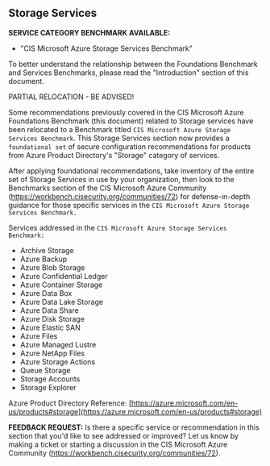 ## Storage Services

**SERVICE CATEGORY BENCHMARK AVAILABLE:**

  - "CIS Microsoft Azure Storage Services Benchmark"

To better understand the relationship between the Foundations Benchmark and Services Benchmarks, please read the "Introduction" section of this document.

PARTIAL RELOCATION - BE ADVISED!

Some recommendations previously covered in the CIS Microsoft Azure Foundations Benchmark (this document) related to Storage services have been relocated to a Benchmark titled `CIS Microsoft Azure Storage Services Benchmark`. This Storage Services section now provides a `foundational set` of secure configuration recommendations for products from Azure Product Directory's "Storage" category of services.

After applying foundational recommendations, take inventory of the entire set of Storage Services in use by your organization, then look to the Benchmarks section of the CIS Microsoft Azure Community (https://workbench.cisecurity.org/communities/72) for defense-in-depth guidance for those specific services in the `CIS Microsoft Azure Storage Services Benchmark.`

Services addressed in the `CIS Microsoft Azure Storage Services Benchmark:`

- Archive Storage
- Azure Backup
- Azure Blob Storage
- Azure Confidential Ledger
- Azure Container Storage
- Azure Data Box
- Azure Data Lake Storage
- Azure Data Share
- Azure Disk Storage
- Azure Elastic SAN
- Azure Files
- Azure Managed Lustre
- Azure NetApp Files
- Azure Storage Actions
- Queue Storage
- Storage Accounts
- Storage Explorer

Azure Product Directory Reference: [https://azure.microsoft.com/en-us/products#storage](https://azure.microsoft.com/en-us/products#storage)

**FEEDBACK REQUEST:** Is there a specific service or recommendation in this section that you'd like to see addressed or improved? Let us know by making a ticket or starting a discussion in the CIS Microsoft Azure Community (https://workbench.cisecurity.org/communities/72).